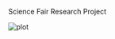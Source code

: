 Science Fair Research Project


![plot](https://github.com/Overclocker2077/Solar-Panel-Research-Project/blob/main/Screenshot%202024-11-28%20091100.png)
